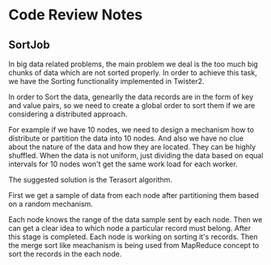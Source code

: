 # Code Review Notes

## SortJob 

In big data related problems, the main problem we deal is the too much
big chunks of data which are not sorted properly. In order to achieve
this task, we have the Sorting functionality implemented in Twister2. 

In order to Sort the data, genearlly the data records are in the form 
of key and value pairs, so we need to create a global order to sort them
if we are considering a distributed approach. 

For example if we have 10 nodes, we need to design a mechanism how to
distribute or partition the data into 10 nodes. And also we have no
clue about the nature of the data and how they are located. They can
be highly shuffled. When the data is not uniform, just dividing the
data based on equal intervals for 10 nodes won't get the same work
load for each worker.

The suggested solution is the Terasort algorithm. 

First we get a sample of data from each node after partitioning them 
based on a random mechanism. 

Each node knows the range of the data sample sent by each node.  Then
we can get a clear idea to which node a particular record must belong.
After this stage is completed. Each node is working on sorting it's
records.  Then the merge sort like meachanism is being used from
MapReduce concept to sort the records in the each node.

